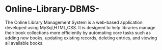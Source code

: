 # Online-Library-DBMS-
The Online Library Management System is a web-based application developed using MySql,HTML,CSS. It is designed to help libraries manage their book collections more efficiently by automating core tasks such as adding new books, updating existing records, deleting entries, and viewing all available books.
